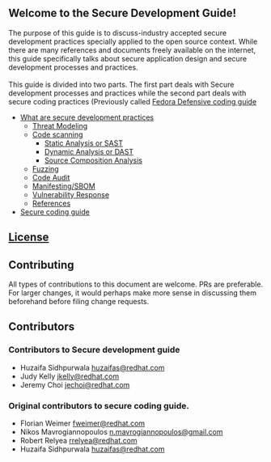 ## Welcome to the Secure Development Guide!

The purpose of this guide is to discuss-industry accepted secure development practices specially applied to the open source context. While there are many references and documents freely available on the internet, this guide specifically talks about secure application design and secure development processes and practices.\
\
This guide is divided into two parts. The first part deals with Secure development processes and practices while the second part deals with secure coding practices (Previously called [Fedora Defensive coding guide](https://docs.fedoraproject.org/en-US/defensive-coding/)



- [What are secure development practices](secdev-index)
  - [Threat Modeling](threat-modeling/#threat-modeling)
  - [Code scanning](code-scanning)
    - [Static Analysis or SAST](code-scanning/sast.md)
    - [Dynamic Analysis or DAST](code-scanning/dast.md)
    - [Source Composition Analysis](code-scanning/sca.md)
  - [Fuzzing](fuzzing)
  - [Code Audit](code-audit)
  - [Manifesting/SBOM](manifest)
  - [Vulnerability Response](vuln)
  - [References](refs)
- [Secure coding guide](sec-code)


## [License](license)

## Contributing
All types of contributions to this document are welcome. PRs are preferable. For larger changes, it would perhaps make more sense in discussing them beforehand before filing change requests.

## Contributors

### Contributors to Secure development guide

- Huzaifa Sidhpurwala <huzaifas@redhat.com>
- Judy Kelly <jkelly@redhat.com>
- Jeremy Choi <jechoi@redhat.com>

### Original contributors to secure coding guide.

- Florian Weimer <fweimer@redhat.com>
- Nikos Mavrogiannopoulos <n.mavrogiannopoulos@gmail.com>
- Robert Relyea <rrelyea@redhat.com>
- Huzaifa Sidhpurwala <huzaifas@redhat.com>

